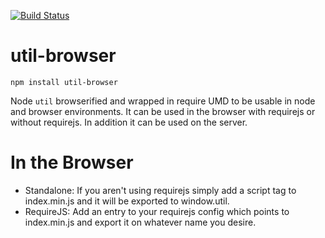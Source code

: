 [![Build Status](https://travis-ci.org/simpleviewinc/util-browser.svg?branch=master)](https://travis-ci.org/simpleviewinc/util-browser)

# util-browser

`npm install util-browser`

Node `util` browserified and wrapped in require UMD to be usable in node and browser environments. It can be used in the browser with requirejs or without requirejs. In addition it can be used on the server.

# In the Browser

- Standalone: If you aren't using requirejs simply add a script tag to index.min.js and it will be exported to window.util.
- RequireJS: Add an entry to your requirejs config which points to index.min.js and export it on whatever name you desire.